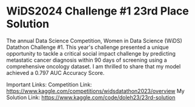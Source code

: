 # WiDS2024 Challenge #1 23rd Place Solution
The annual Data Science Competition, Women in Data Science (WiDS) Datathon Challenge #1.
This year's challenge presented a unique opportunity to tackle a critical social impact challenge by predicting metastatic cancer diagnosis within 90 days of screening using a comprehensive oncology dataset. 
I am thrilled to share that my model achieved a 0.797 AUC Accuracy Score.

Important Links:
Competition Link: https://www.kaggle.com/competitions/widsdatathon2023/overview
My Solution Link: https://www.kaggle.com/code/doleh23/23rd-solution 
